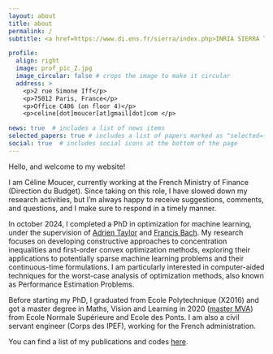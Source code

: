 ```yaml
---
layout: about
title: about
permalink: /
subtitle: <a href=https://www.di.ens.fr/sierra/index.php>INRIA SIERRA Team, Ecole normale supérieure, Paris France</a>.

profile:
  align: right
  image: prof_pic_2.jpg
  image_circular: false # crops the image to make it circular
  address: >
    <p>2 rue Simone Iff</p>
    <p>75012 Paris, France</p>
    <p>Office C406 (on floor 4)</p>
    <p>celine[dot]moucer[at]gmail[dot]com </p>

news: true  # includes a list of news items
selected_papers: true # includes a list of papers marked as "selected={true}"
social: true  # includes social icons at the bottom of the page
---
```

Hello, and welcome to my website!

I am Céline Moucer, currently working at the French Ministry of Finance (Direction du Budget). Since taking on this role, I have slowed down my research activities, but I’m always happy to receive suggestions, comments, and questions, and I make sure to respond in a timely manner.

In october 2024, I completed a PhD in optimization for machine learning, under the supervision of [Adrien Taylor](https://adrientaylor.github.io) and [Francis Bach](https://www.di.ens.fr/~fbach/).
My research focuses on developing constructive approaches to concentration inequalities and first-order convex optimization methods, exploring their applications to potentially sparse machine learning problems and their continuous-time formulations. I am particularly interested in computer-aided techniques for the worst-case analysis of optimization methods, also known as Performance Estimation Problems.

Before starting my PhD, I graduated from Ecole Polytechnique (X2016) and got a master degree in Maths, Vision and Learning in 2020 ([master MVA](https://www.master-mva.com)) from Ecole Normale Supérieure and Ecole des Ponts.
I am also a civil servant engineer (Corps des IPEF), working for the French administration.

You can find a list of my publications and codes [here](/publications/).



